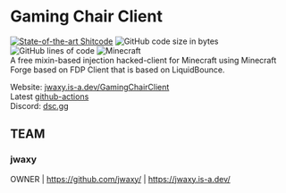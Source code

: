 # Gaming Chair Client 
[![State-of-the-art Shitcode](https://img.shields.io/static/v1?label=State-of-the-art&message=Shitcode&color=7B5804)](https://github.com/trekhleb/state-of-the-art-shitcode)
![GitHub code size in bytes](https://img.shields.io/github/languages/code-size/jwaxy/GamingChairClient)
![GitHub lines of code](https://tokei.rs/b1/github/jwaxy/GamingChairClient)
![Minecraft](https://img.shields.io/badge/game-Minecraft-brightgreen)  
A free mixin-based injection hacked-client for Minecraft using Minecraft Forge based on FDP Client that is based on LiquidBounce.

Website: [jwaxy.is-a.dev/GamingChairClient](http://gg.gg/GamingChairClient)  
Latest [github-actions](https://nightly.link/jwaxy/GamingChairClient/workflows/build/main/GamingChairClient.zip)  
Discord: [dsc.gg](https://dsc.gg)

## TEAM

### jwaxy
OWNER | https://github.com/jwaxy/ | https://jwaxy.is-a.dev/
